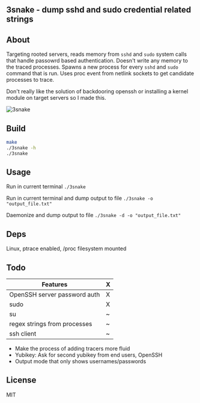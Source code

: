 3snake - dump sshd and sudo credential related strings
---




About
---
Targeting rooted servers, reads memory from `sshd` and `sudo` system calls that handle passowrd based authentication. Doesn't write any memory to the traced processes. Spawns a new process for every `sshd` and `sudo` command that is run. Uses proc event from netlink sockets to get candidate processes to trace.

Don't really like the solution of backdooring openssh or installing a kernel module on target servers so I made this.

![3snake](https://user-images.githubusercontent.com/20363764/35941544-74b2d22c-0c07-11e8-887a-474cb9b6daec.gif)








Build
---
```sh
make
./3snake -h
./3snake
```




Usage
---

Run in current terminal
`./3snake`

Run in current terminal and dump output to file
`./3snake -o "output_file.txt"`

Daemonize and dump output to file
`./3snake -d -o "output_file.txt"`





Deps
---
Linux, ptrace enabled, /proc filesystem mounted



Todo
---

| Features                                          | X   |
|---------------------------------------------------|-----|
| OpenSSH server password auth                      | X   |
| sudo                                              | X   |
| su                                                | ~   |
| regex strings from processes                      | ~   |
| ssh client                                        | ~   |

* Make the process of adding tracers more fluid
* Yubikey: Ask for second yubikey from end users, OpenSSH
* Output mode that only shows usernames/passwords




License
---
MIT









